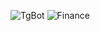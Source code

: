 ![TgBot](https://github.com/W4NTER/financeApp/actions/workflows/tgBot.yml/badge.svg)
![Finance](https://github.com/W4NTER/financeApp/actions/workflows/finance.yml/badge.svg)

